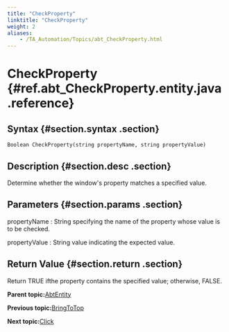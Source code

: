 ```yaml
--- 
title: "CheckProperty"
linktitle: "CheckProperty"
weight: 2
aliases: 
    - /TA_Automation/Topics/abt_CheckProperty.html
---
```

# CheckProperty {#ref.abt_CheckProperty.entity.java .reference}

## Syntax {#section.syntax .section}

`Boolean CheckProperty(string propertyName, string propertyValue)`

## Description {#section.desc .section}

Determine whether the window's property matches a specified value.

## Parameters {#section.params .section}

propertyName
:   String specifying the name of the property whose value is to be checked.

propertyValue
:   String value indicating the expected value.

## Return Value {#section.return .section}

Return TRUE ifthe property contains the specified value; otherwise, FALSE.

**Parent topic:**[AbtEntity](../../TA_Automation/Topics/abt_AbtEntity.html)

**Previous topic:**[BringToTop](../../TA_Automation/Topics/abt_BringToTop.html)

**Next topic:**[Click](../../TA_Automation/Topics/abt_Click.html)

